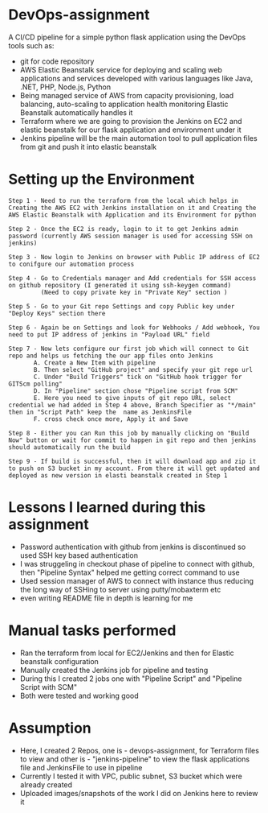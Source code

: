 # DevOps-assignment
 A CI/CD pipeline for a simple python flask application using the DevOps tools such as: 
 - git for code repository
 - AWS Elastic Beanstalk service for deploying and scaling web applications and services developed with various languages like Java, .NET, PHP, Node.js, Python
 - Being managed service of AWS from capacity provisioning, load balancing, auto-scaling to application health monitoring Elastic Beanstalk automatically handles it
 - Terraform where we are going to provision the Jenkins on EC2 and elastic beanstalk for our flask application and environment under it
 - Jenkins pipeline will be the main automation tool to pull application files from git and push it into elastic beanstalk 

# Setting up the Environment
```
Step 1 - Need to run the terraform from the local which helps in Creating the AWS EC2 with Jenkins installation on it and Creating the AWS Elastic Beanstalk with Application and its Environment for python
```
```
Step 2 - Once the EC2 is ready, login to it to get Jenkins admin password (currently AWS session manager is used for accessing SSH on jenkins)
```
```
Step 3 - Now login to Jenkins on browser with Public IP address of EC2 to conifgure our automation process
```
```
Step 4 - Go to Credentials manager and Add credentials for SSH access on github repository (I generated it using ssh-keygen command)
         (Need to copy private key in "Private Key" section ) 
```
```
Step 5 - Go to your Git repo Settings and copy Public key under "Deploy Keys" section there
```
```
Step 6 - Again be on Settings and look for Webhooks / Add webhook, You need to put IP address of jenkins in "Payload URL" field 
```
```
Step 7 - Now lets configure our first job which will connect to Git repo and helps us fetching the our app files onto Jenkins
       A. Create a New Item with pipeline 
       B. Then select "GitHub project" and specify your git repo url
       C. Under "Build Triggers" tick on "GitHub hook trigger for GITScm polling"
       D. In "Pipeline" section chose "Pipeline script from SCM" 
       E. Here you need to give inputs of git repo URL, select credential we had added in Step 4 above, Branch Specifier as "*/main" then in "Script Path" keep the  name as JenkinsFile
       F. cross check once more, Apply it and Save
```
```
Step 8 - Either you can Run this job by manually clicking on "Build Now" button or wait for commit to happen in git repo and then jenkins should automatically run the build
```
```
Step 9 - If build is successful, then it will download app and zip it to push on S3 bucket in my account. From there it will get updated and deployed as new version in elasti beanstalk created in Step 1
```

# Lessons I learned during this assignment
- Password authentication with github from jenkins is discontinued so used SSH key based authentication
- I was struggeling in checkout phase of pipeline to connect with github, then "Pipeline Syntax" helped me getting correct command to use
- Used session manager of AWS to connect with instance thus reducing the long way of SSHing to server using putty/mobaxterm etc
- even writing README file in depth is learning for me 

# Manual tasks performed
- Ran the terraform from local for EC2/Jenkins and then for Elastic beanstalk configuration
- Manually created the Jenkins job for pipeline and testing
- During this I created 2 jobs one with "Pipeline Script" and "Pipeline Script with SCM"
- Both were tested and working good

# Assumption
- Here, I created 2 Repos, one is - devops-assignment, for Terraform files to view and other is - "jenkins-pipeline" to view the flask applications file and JenkinsFile to use in pipeline
- Currently I tested it with VPC, public subnet, S3 bucket which were already created
- Uploaded images/snapshots of the work I did on Jenkins here to review it
